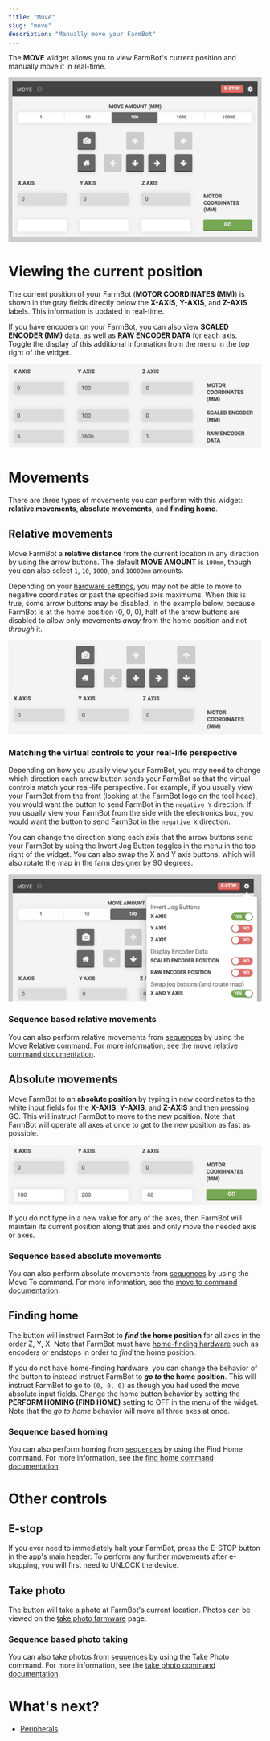 ```yaml
---
title: "Move"
slug: "move"
description: "Manually move your FarmBot"
---
```


The **MOVE** widget allows you to view FarmBot's current position and manually move it in real-time.

![Screen Shot 2019-05-06 at 3.57.41 PM.png](_images/Screen_Shot_2019-05-06_at_3.57.41_PM.png)

# Viewing the current position
The current position of your FarmBot (**MOTOR COORDINATES (MM)**) is shown in the gray fields directly below the **X-AXIS**, **Y-AXIS**, and **Z-AXIS** labels. This information is updated in real-time.

If you have encoders on your FarmBot, you can also view **SCALED ENCODER (MM)** data, as well as **RAW ENCODER DATA** for each axis. Toggle the display of this additional information from the <i class='fa fa-gear'></i> menu in the top right of the widget.

![Screen Shot 2019-05-06 at 3.20.00 PM.png](_images/Screen_Shot_2019-05-06_at_3.20.00_PM.png)

# Movements
There are three types of movements you can perform with this widget: **relative movements**, **absolute movements**, and **finding home**.

## Relative movements
Move FarmBot a **relative distance** from the current location in any direction by using the arrow buttons. The default **MOVE AMOUNT** is `100mm`, though you can also select `1`, `10`, `1000`, and `10000mm` amounts.

Depending on your [hardware settings](../settings/firmware-settings.md), you may not be able to move to negative coordinates or past the specified axis maximums. When this is true, some arrow buttons may be disabled. In the example below, because FarmBot is at the home position (0, 0, 0), half of the arrow buttons are disabled to allow only movements *away* from the home position and not *through* it.

![Screen Shot 2019-05-06 at 3.29.57 PM.png](_images/Screen_Shot_2019-05-06_at_3.29.57_PM.png)

### Matching the virtual controls to your real-life perspective
Depending on how you usually view your FarmBot, you may need to change which direction each arrow button sends your FarmBot so that the virtual controls match your real-life perspective. For example, if you usually view your FarmBot from the front (looking at the FarmBot logo on the tool head), you would want the <span class="fb-button fb-gray"><i class='fa fa-arrow-left'></i></span> button to send FarmBot in the `negative Y` direction. If you usually view your FarmBot from the side with the electronics box, you would want the <span class="fb-button fb-gray"><i class='fa fa-arrow-left'></i></span> button to send FarmBot in the `negative X` direction.

You can change the direction along each axis that the arrow buttons send your FarmBot by using the Invert Jog Button toggles in the <i class='fa fa-gear'></i> menu in the top right of the widget. You can also swap the X and Y axis buttons, which will also rotate the map in the farm designer by 90 degrees.

![Screen Shot 2019-05-06 at 3.42.46 PM.png](_images/Screen_Shot_2019-05-06_at_3.42.46_PM.png)

### Sequence based relative movements
You can also perform relative movements from [sequences](../sequences.md) by using the <span class="fb-step fb-move-relative">Move Relative</span> command. For more information, see the [move relative command documentation](../sequences/sequence-commands.md#move-relative).

## Absolute movements
Move FarmBot to an **absolute position** by typing in new coordinates to the white input fields for the **X-AXIS**, **Y-AXIS**, and **Z-AXIS** and then pressing <span class="fb-button fb-green">GO</span>. This will instruct FarmBot to move to the new position. Note that FarmBot will operate all axes at once to get to the new position as fast as possible.

![Screen Shot 2019-05-06 at 4.00.10 PM.png](_images/Screen_Shot_2019-05-06_at_4.00.10_PM.png)

If you do not type in a new value for any of the axes, then FarmBot will maintain its current position along that axis and only move the needed axis or axes.

### Sequence based absolute movements
You can also perform absolute movements from [sequences](../sequences.md) by using the <span class="fb-step fb-move-absolute">Move To</span> command. For more information, see the [move to command documentation](../sequences/sequence-commands.md#move-to).

## Finding home
The <span class="fb-button fb-gray"><i class='fa fa-home'></i></span> button will instruct FarmBot to **_find_ the home position** for all axes in the order Z, Y, X. Note that FarmBot must have [home-finding hardware](../../FarmBot-OS/arduino-firmware/stall-detection.md) such as encoders or endstops in order to _find_ the home position.

If you do not have home-finding hardware, you can change the behavior of the <span class="fb-button fb-gray"><i class='fa fa-home'></i></span> button to instead instruct FarmBot to **_go to_ the home position**. This will instruct FarmBot to go to `(0, 0, 0)` as though you had used the move absolute input fields. Change the home button behavior by setting the **PERFORM HOMING (FIND HOME)** setting to <span class="fb-peripheral-off">OFF</span> in the <i class='fa fa-gear'></i> menu of the widget. Note that the _go to home_ behavior will move all three axes at once.

### Sequence based homing
You can also perform homing from [sequences](../sequences.md) by using the <span class="fb-step fb-find-home">Find Home</span> command. For more information, see the [find home command documentation](../sequences/sequence-commands.md#find-home).

# Other controls
## E-stop
If you ever need to immediately halt your FarmBot, press the <span class="fb-button fb-red">E-STOP</span> button in the app's main header. To perform any further movements after e-stopping, you will first need to <span class="fb-button fb-yellow">UNLOCK</span> the device.

## Take photo
The <span class="fb-button fb-gray"><i class='fa fa-camera'></i></span> button will take a photo at FarmBot's current location. Photos can be viewed on the [take photo farmware](../farmware/take-photo.md) page.

### Sequence based photo taking
You can also take photos from [sequences](../sequences.md) by using the <span class="fb-step fb-take-photo">Take Photo</span> command. For more information, see the [take photo command documentation](../sequences/sequence-commands.md#take-photo).

# What's next?

 * [Peripherals](peripherals.md)
